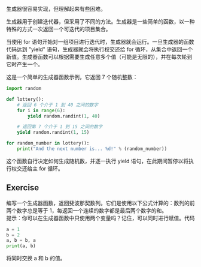 生成器很容易实现，但理解起来有些困难。

生成器用于创建迭代器，但采用了不同的方法。生成器是一些简单的函数，以一种特殊的方式一次返回一个可迭代的项目集合。

当使用 for 语句开始对一组项目进行迭代时，生成器就会运行。一旦生成器的函数代码达到 "yield" 语句，生成器就会将执行权交还给 for 循环，从集合中返回一个新值。生成器函数可以根据需要生成任意多个值（可能是无限的），并在每次轮到它时产生一个。

这是一个简单的生成器函数示例，它返回 7 个随机整数：

```python
import random

def lottery():
    # 返回 6 个介于 1 到 40 之间的数字
    for i in range(6):
        yield random.randint(1, 40)

    # 返回第 7 个介于 1 到 15 之间的数字
    yield random.randint(1, 15)

for random_number in lottery():
    print("And the next number is... %d!" % (random_number))
```

这个函数自行决定如何生成随机数，并逐一执行 yield 语句，在此期间暂停以将执行权交还给主 for 循环。

Exercise
--------

编写一个生成器函数，返回斐波那契数列。它们是使用以下公式计算的：数列的前两个数字总是等于 1，每返回一个连续的数字都是最后两个数字的和。  
提示：你可以在生成器函数中只使用两个变量吗？记住，可以同时进行赋值。代码

```python
a = 1
b = 2
a, b = b, a
print(a, b)
```

将同时交换 a 和 b 的值。